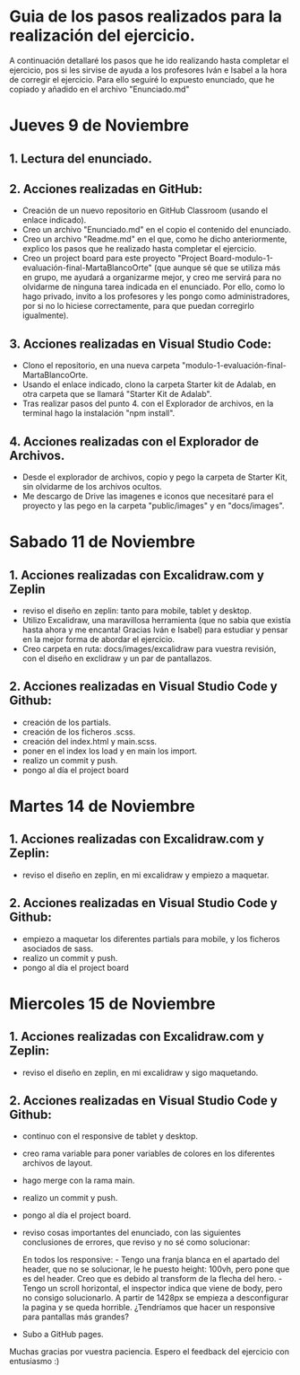 # Guia de los pasos realizados para la realización del ejercicio. 

A continuación detallaré los pasos que he ido realizando hasta completar el ejercicio, pos si les sirvise de ayuda a los profesores Iván e Isabel a la hora de corregir el ejercicio. 
Para ello seguiré lo expuesto enunciado, que he copiado y añadido en el archivo "Enunciado.md"

# Jueves 9 de Noviembre

## 1. Lectura del enunciado.
  
## 2. Acciones realizadas en GitHub:
  - Creación de un nuevo repositorio en GitHub Classroom (usando el enlace indicado).
  - Creo un archivo "Enunciado.md" en el copio el contenido del enunciado.
  - Creo un archivo "Readme.md" en el que, como he dicho anteriormente, explico los pasos que he realizado hasta completar el ejercicio.
  - Creo un project board para este proyecto "Project Board-modulo-1-evaluación-final-MartaBlancoOrte" (que aunque sé que se utiliza más en grupo, me ayudará a organizarme mejor, y creo me servirá para no olvidarme de ninguna tarea indicada en el enunciado. Por ello, como lo hago privado, invito a los profesores y les pongo como administradores, por si no lo hiciese correctamente, para que puedan corregirlo igualmente).
    
## 3. Acciones realizadas en Visual Studio Code:
   - Clono el repositorio, en una nueva carpeta "modulo-1-evaluación-final-MartaBlancoOrte. 
   - Usando el enlace indicado, clono la carpeta Starter kit de Adalab, en otra carpeta que se llamará "Starter Kit de Adalab".
   - Tras realizar pasos del punto 4. con el Explorador de archivos, en la terminal hago la instalación "npm install". 

## 4. Acciones realizadas con el Explorador de Archivos. 
   - Desde el explorador de archivos, copio y pego la carpeta de Starter Kit, sin olvidarme de los archivos ocultos.
   - Me descargo de Drive las imagenes e iconos que necesitaré para el proyecto y las pego en la carpeta "public/images" y en "docs/images".

# Sabado 11 de Noviembre

## 1. Acciones realizadas con Excalidraw.com y Zeplin
   - reviso el diseño en zeplin: tanto para mobile, tablet y desktop. 
   - Utilizo Excalidraw, una maravillosa herramienta (que no sabia que existía hasta ahora y me encanta! Gracias Iván e Isabel) para estudiar y pensar en la mejor forma de abordar el ejercicio.
   - Creo carpeta en ruta: docs/images/excalidraw para vuestra revisión, con el diseño en exclidraw y un par de pantallazos. 
     
## 2. Acciones realizadas en Visual Studio Code y Github:
   - creación de los partials.
   - creación de los ficheros .scss.
   - creación del index.html y main.scss.
   - poner en el index los load y en main los import. 
   - realizo un commit y push.
   - pongo al día el project board

# Martes 14 de Noviembre

## 1. Acciones realizadas con Excalidraw.com y Zeplin:
   - reviso el diseño en zeplin, en mi excalidraw y empiezo a maquetar. 
     
## 2. Acciones realizadas en Visual Studio Code y Github:
  - empiezo a maquetar los diferentes partials para mobile, y los ficheros asociados de sass. 
  - realizo un commit y push.
  - pongo al día el project board

# Miercoles 15 de Noviembre

## 1. Acciones realizadas con Excalidraw.com y Zeplin:
   - reviso el diseño en zeplin, en mi excalidraw y sigo maquetando. 
     
## 2. Acciones realizadas en Visual Studio Code y Github:
   - continuo con el responsive de tablet y desktop.
   - creo rama variable para poner variables de colores en los diferentes archivos de layout.
   - hago merge con la rama main. 
   - realizo un commit y push.
   - pongo al día el project board.
   - reviso cosas importantes del enunciado, con las siguientes conclusiones de errores, que reviso y no sé como solucionar:

        En todos los responsive:
           - Tengo una franja blanca en el apartado del header, que no se solucionar, le he puesto height: 100vh, pero pone que es del header.
             Creo que es debido al transform de la flecha del hero.
           - Tengo un scroll horizontal, el inspector indica que viene de body, pero no consigo solucionarlo.
       A partir de 1428px se empieza a desconfigurar la pagina y se queda horrible. ¿Tendríamos que hacer un responsive para pantallas más grandes?

  - Subo a GitHub pages.

Muchas gracias por vuestra paciencia. Espero el feedback del ejercicio con entusiasmo :)





 




     



